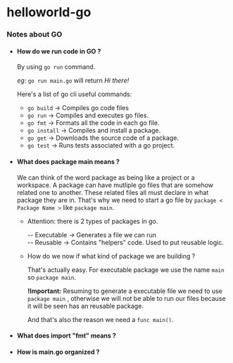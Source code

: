# helloworld-go

### Notes about GO

- #### How do we run code in GO ?

  By using `go run` command.

  <i>eg:</i>
  `go run main.go` will return <i>Hi there!</i>

  Here's a list of go cli useful commands:

  - `go build` -> Compiles go code files
  - `go run` -> Compiles and executes go files.
  - `go fmt` -> Formats all the code in each go file.
  - `go install` -> Compiles and install a package.
  - `go get` -> Downloads the source code of a package.
  - `go test` -> Runs tests associated with a go project.

- #### What does package main means ?

  We can think of the word package as being like a project or a workspace.
  A package can have mutliple go files that are somehow related one to another.
  These related files all must declare in what package they are in. That's why we need to start a go file by `package < Package Name >` like `package main`.

  - Attention: there is 2 types of packages in go.

    -- Executable -> Generates a file we can run <br>
    -- Reusable -> Contains "helpers" code. Used to put reusable logic.

  - How do we now if what kind of package we are building ?

    That's actually easy. For executable package we use the name `main` so `package main`.

    <b>!Important:</b>
    Resuming to generate a executable file we need to use `package main` , otherwise we will not be able to run our files because it will be seen has an reusable package.

    And that's also the reason we need a `func main()`.

- #### What does import "fmt" means ?

* #### How is main.go organized ?
